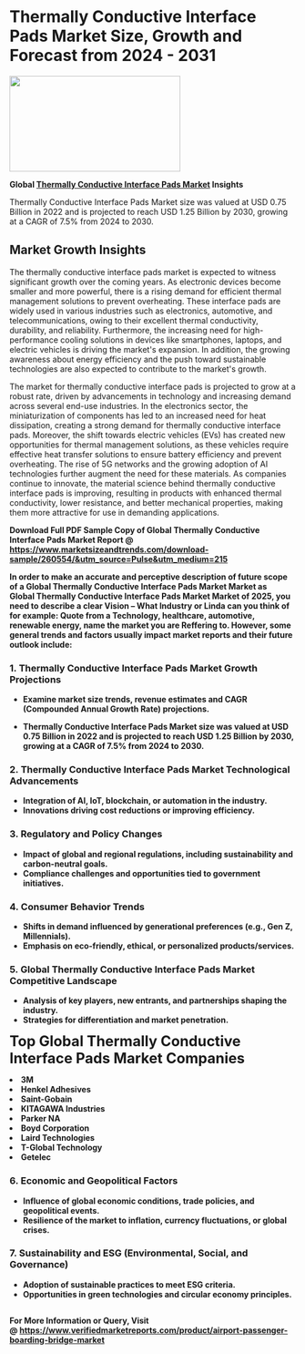 <H1>Thermally Conductive Interface Pads Market Size, Growth and Forecast from 2024 - 2031</H1><img class="aligncenter size-medium wp-image-584254" src="https://thirdeyenews.in/wp-content/uploads/2024/09/Global-Market-Research-300x168.jpeg" alt="" width="300" height="168" /><p><strong>Global&nbsp;<a href="https://www.marketsizeandtrends.com/download-sample/260554/&amp;utm_source=Pulse&amp;utm_medium=215">Thermally Conductive Interface Pads Market</a> Insights</strong></p><p>Thermally Conductive Interface Pads Market size was valued at USD 0.75 Billion in 2022 and is projected to reach USD 1.25 Billion by 2030, growing at a CAGR of 7.5% from 2024 to 2030.</p><p><h2>Market Growth Insights</h2> <p>The thermally conductive interface pads market is expected to witness significant growth over the coming years. As electronic devices become smaller and more powerful, there is a rising demand for efficient thermal management solutions to prevent overheating. These interface pads are widely used in various industries such as electronics, automotive, and telecommunications, owing to their excellent thermal conductivity, durability, and reliability. Furthermore, the increasing need for high-performance cooling solutions in devices like smartphones, laptops, and electric vehicles is driving the market's expansion. In addition, the growing awareness about energy efficiency and the push toward sustainable technologies are also expected to contribute to the market's growth.</p> <p><strong></strong></p> <p>The market for thermally conductive interface pads is projected to grow at a robust rate, driven by advancements in technology and increasing demand across several end-use industries. In the electronics sector, the miniaturization of components has led to an increased need for heat dissipation, creating a strong demand for thermally conductive interface pads. Moreover, the shift towards electric vehicles (EVs) has created new opportunities for thermal management solutions, as these vehicles require effective heat transfer solutions to ensure battery efficiency and prevent overheating. The rise of 5G networks and the growing adoption of AI technologies further augment the need for these materials. As companies continue to innovate, the material science behind thermally conductive interface pads is improving, resulting in products with enhanced thermal conductivity, lower resistance, and better mechanical properties, making them more attractive for use in demanding applications.</p> <p><strong></p><p><span class=""><strong>Download Full PDF Sample Copy of Global Thermally Conductive Interface Pads Market Report</strong> @ <a href="https://www.marketsizeandtrends.com/download-sample/260554/&amp;utm_source=Pulse&amp;utm_medium=215" target="_blank">https://www.marketsizeandtrends.com/download-sample/260554/&amp;utm_source=Pulse&amp;utm_medium=215</a></span></p><p>In order to make an accurate and perceptive description of future scope of a Global&nbsp;Thermally Conductive Interface Pads Market Market as Global&nbsp;Thermally Conductive Interface Pads Market Market of 2025, you need to describe a clear Vision &ndash; What Industry or Linda can you think of for example: Quote from a Technology, healthcare, automotive, renewable energy, name the market you are Reffering to. However, some general trends and factors usually impact market reports and their future outlook include:</p><h3>1.&nbsp;<strong>Thermally Conductive Interface Pads Market Growth Projections</strong></h3><ul><li>Examine market size trends, revenue estimates and CAGR (Compounded Annual Growth Rate) projections.</li><li><p>Thermally Conductive Interface Pads Market size was valued at USD 0.75 Billion in 2022 and is projected to reach USD 1.25 Billion by 2030, growing at a CAGR of 7.5% from 2024 to 2030.</p></li></ul><h3>2.&nbsp;<strong>Thermally Conductive Interface Pads Market Technological Advancements</strong></h3><ul><li>Integration of AI, IoT, blockchain, or automation in the industry.</li><li>Innovations driving cost reductions or improving efficiency.</li></ul><h3>3.&nbsp;<strong>Regulatory and Policy Changes</strong></h3><ul><li>Impact of global and regional regulations, including sustainability and carbon-neutral goals.</li><li>Compliance challenges and opportunities tied to government initiatives.</li></ul><h3>4.&nbsp;<strong>Consumer Behavior Trends</strong></h3><ul><li>Shifts in demand influenced by generational preferences (e.g., Gen Z, Millennials).</li><li>Emphasis on eco-friendly, ethical, or personalized products/services.</li></ul><h3>5.&nbsp;<strong>Global Thermally Conductive Interface Pads Market Competitive Landscape</strong></h3><ul><li>Analysis of key players, new entrants, and partnerships shaping the industry.</li><li>Strategies for differentiation and market penetration.</li></ul><p data-pm-slice="1 1 []"><span style="color: inherit; font-family: inherit; font-size: 25px;">Top Global Thermally Conductive Interface Pads Market Companies</span></p><div class="" data-test-id=""><p><li>3M</li><li> Henkel Adhesives</li><li> Saint-Gobain</li><li> KITAGAWA Industries</li><li> Parker NA</li><li> Boyd Corporation</li><li> Laird Technologies</li><li> T-Global Technology</li><li> Getelec</li></p></div><h3>6.&nbsp;<strong>Economic and Geopolitical Factors</strong></h3><ul><li>Influence of global economic conditions, trade policies, and geopolitical events.</li><li>Resilience of the market to inflation, currency fluctuations, or global crises.</li></ul><h3>7.&nbsp;<strong>Sustainability and ESG (Environmental, Social, and Governance)</strong></h3><ul><li>Adoption of sustainable practices to meet ESG criteria.</li><li>Opportunities in green technologies and circular economy principles.</li></ul><h2><strong style="font-size: 14px;">For More Information or Query, Visit @&nbsp;</strong><a style="background-color: #ffffff; font-size: 14px;" href="https://www.marketsizeandtrends.com/report/thermally-conductive-interface-pads-market/" target="_blank">https://www.verifiedmarketreports.com/product/airport-passenger-boarding-bridge-market</a></h2>

